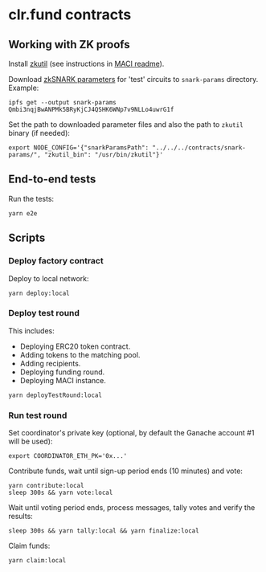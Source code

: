 # clr.fund contracts

## Working with ZK proofs

Install [zkutil](https://github.com/poma/zkutil) (see instructions in [MACI readme](https://github.com/appliedzkp/maci#get-started)).

Download [zkSNARK parameters](https://gateway.pinata.cloud/ipfs/Qmbi3nqjBwANPMk5BRyKjCJ4QSHK6WNp7v9NLLo4uwrG1f) for 'test' circuits to `snark-params` directory. Example:

```
ipfs get --output snark-params Qmbi3nqjBwANPMk5BRyKjCJ4QSHK6WNp7v9NLLo4uwrG1f
```

Set the path to downloaded parameter files and also the path to `zkutil` binary (if needed):

```
export NODE_CONFIG='{"snarkParamsPath": "../../../contracts/snark-params/", "zkutil_bin": "/usr/bin/zkutil"}'
```

## End-to-end tests

Run the tests:

```
yarn e2e
```

## Scripts

### Deploy factory contract

Deploy to local network:

```
yarn deploy:local
```

### Deploy test round

This includes:

- Deploying ERC20 token contract.
- Adding tokens to the matching pool.
- Adding recipients.
- Deploying funding round.
- Deploying MACI instance.

```
yarn deployTestRound:local
```

### Run test round

Set coordinator's private key (optional, by default the Ganache account #1 will be used):

```
export COORDINATOR_ETH_PK='0x...'
```

Contribute funds, wait until sign-up period ends (10 minutes) and vote:

```
yarn contribute:local
sleep 300s && yarn vote:local
```

Wait until voting period ends, process messages, tally votes and verify the results:

```
sleep 300s && yarn tally:local && yarn finalize:local
```

Claim funds:

```
yarn claim:local
```
